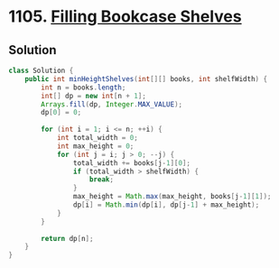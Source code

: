 # 1105. [Filling Bookcase Shelves](https://leetcode.com/problems/filling-bookcase-shelves/description/?envType=daily-question&envId=2024-07-31)

## Solution

```java
class Solution {
    public int minHeightShelves(int[][] books, int shelfWidth) {
        int n = books.length;
        int[] dp = new int[n + 1];
        Arrays.fill(dp, Integer.MAX_VALUE);
        dp[0] = 0;
        
        for (int i = 1; i <= n; ++i) {
            int total_width = 0;
            int max_height = 0;
            for (int j = i; j > 0; --j) {
                total_width += books[j-1][0];
                if (total_width > shelfWidth) {
                    break;
                }
                max_height = Math.max(max_height, books[j-1][1]);
                dp[i] = Math.min(dp[i], dp[j-1] + max_height);
            }
        }
        
        return dp[n];
    }
}
```
